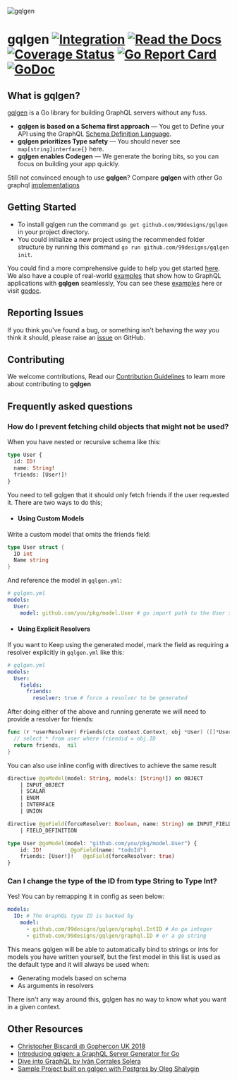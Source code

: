 ![gqlgen](https://user-images.githubusercontent.com/980499/133180111-d064b38c-6eb9-444b-a60f-7005a6e68222.png)


# gqlgen [![Integration](https://github.com/99designs/gqlgen/actions/workflows/integration.yml/badge.svg)](https://github.com/99designs/gqlgen/actions) [![Read the Docs](https://badgen.net/badge/docs/available/green)](http://gqlgen.com/) [![Coverage Status](https://coveralls.io/repos/github/99designs/gqlgen/badge.svg?branch=master)](https://coveralls.io/github/99designs/gqlgen?branch=master) [![Go Report Card](https://goreportcard.com/badge/github.com/99designs/gqlgen)](https://goreportcard.com/report/github.com/99designs/gqlgen) [![GoDoc](https://godoc.org/github.com/99designs/gqlgen?status.svg)](https://godoc.org/github.com/99designs/gqlgen)

## What is gqlgen?

[gqlgen](https://github.com/99designs/gqlgen) is a Go library for building GraphQL servers without any fuss.<br/> 

- **gqlgen is based on a Schema first approach** — You get to Define your API using the GraphQL [Schema Definition Language](http://graphql.org/learn/schema/).
- **gqlgen prioritizes Type safety** — You should never see `map[string]interface{}` here.
- **gqlgen enables Codegen** — We generate the boring bits, so you can focus on building your app quickly.

Still not convinced enough to use **gqlgen**? Compare **gqlgen** with other Go graphql [implementations](https://gqlgen.com/feature-comparison/)

## Getting Started
- To install gqlgen run the command `go get github.com/99designs/gqlgen` in your project directory.<br/> 
- You could initialize a new project using the recommended folder structure by running this command `go run github.com/99designs/gqlgen init`.

You could find a more comprehensive guide to help you get started [here](https://gqlgen.com/getting-started/).<br/>
We also have a couple of real-world [examples](https://github.com/99designs/gqlgen/tree/master/example) that show how to GraphQL applications with **gqlgen** seamlessly,
You can see these [examples](https://github.com/99designs/gqlgen/tree/master/example) here or visit [godoc](https://godoc.org/github.com/99designs/gqlgen).

## Reporting Issues

If you think you've found a bug, or something isn't behaving the way you think it should, please raise an [issue](https://github.com/99designs/gqlgen/issues) on GitHub.

## Contributing

We welcome contributions, Read our [Contribution Guidelines](https://github.com/99designs/gqlgen/blob/master/CONTRIBUTING.md) to learn more about contributing to **gqlgen**
## Frequently asked questions

### How do I prevent fetching child objects that might not be used?

When you have nested or recursive schema like this:

```graphql
type User {
  id: ID!
  name: String!
  friends: [User!]!
}
```

You need to tell gqlgen that it should only fetch friends if the user requested it. There are two ways to do this;

- #### Using Custom Models

Write a custom model that omits the friends field:

```go
type User struct {
  ID int
  Name string
}
```

And reference the model in `gqlgen.yml`:

```yaml
# gqlgen.yml
models:
  User:
    model: github.com/you/pkg/model.User # go import path to the User struct above
```

- #### Using Explicit Resolvers

If you want to Keep using the generated model, mark the field as requiring a resolver explicitly in `gqlgen.yml` like this:

```yaml
# gqlgen.yml
models:
  User:
    fields:
      friends:
        resolver: true # force a resolver to be generated
```

After doing either of the above and running generate we will need to provide a resolver for friends:

```go
func (r *userResolver) Friends(ctx context.Context, obj *User) ([]*User, error) {
  // select * from user where friendid = obj.ID
  return friends,  nil
}
```

You can also use inline config with directives to achieve the same result

```graphql
directive @goModel(model: String, models: [String!]) on OBJECT
    | INPUT_OBJECT
    | SCALAR
    | ENUM
    | INTERFACE
    | UNION

directive @goField(forceResolver: Boolean, name: String) on INPUT_FIELD_DEFINITION
    | FIELD_DEFINITION

type User @goModel(model: "github.com/you/pkg/model.User") {
    id: ID!         @goField(name: "todoId")
    friends: [User!]!   @goField(forceResolver: true)
}
```

### Can I change the type of the ID from type String to Type Int?

Yes! You can by remapping it in config as seen below:

```yaml
models:
  ID: # The GraphQL type ID is backed by
    model:
      - github.com/99designs/gqlgen/graphql.IntID # An go integer
      - github.com/99designs/gqlgen/graphql.ID # or a go string
```

This means gqlgen will be able to automatically bind to strings or ints for models you have written yourself, but the
first model in this list is used as the default type and it will always be used when:

- Generating models based on schema
- As arguments in resolvers

There isn't any way around this, gqlgen has no way to know what you want in a given context.

## Other Resources

- [Christopher Biscardi @ Gophercon UK 2018](https://youtu.be/FdURVezcdcw)
- [Introducing gqlgen: a GraphQL Server Generator for Go](https://99designs.com.au/blog/engineering/gqlgen-a-graphql-server-generator-for-go/)
- [Dive into GraphQL by Iván Corrales Solera](https://medium.com/@ivan.corrales.solera/dive-into-graphql-9bfedf22e1a)
- [Sample Project built on gqlgen with Postgres by Oleg Shalygin](https://github.com/oshalygin/gqlgen-pg-todo-example)
